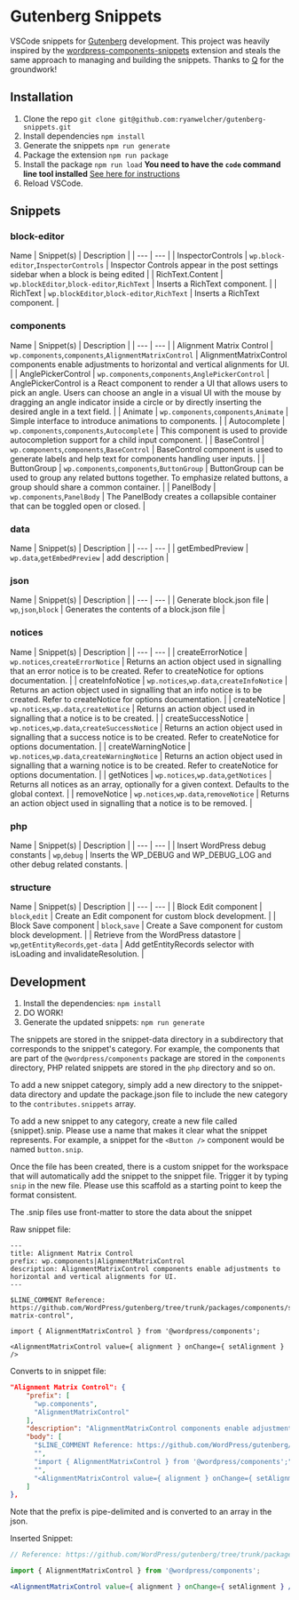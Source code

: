 # Gutenberg Snippets

VSCode snippets for [Gutenberg](https://wordpress.org/gutenberg/) development. This project was heavily inspired by the [wordpress-components-snippets](https://github.com/ItsJonQ/wordpress-components-snippets) extension and steals the same approach to managing and building the snippets. Thanks to [Q](https://github.com/ItsJonQ/) for the groundwork!

## Installation

1. Clone the repo `git clone git@github.com:ryanwelcher/gutenberg-snippets.git`
2. Install dependencies `npm install`
3. Generate the snippets `npm run generate`
4. Package the extension `npm run package`
5. Install the package `npm run load` **You need to have the `code` command line tool installed** [See here for instructions](https://code.visualstudio.com/docs/setup/setup-overview)
6. Reload VSCode.

<!-- SNIPPET-TOC -->
<!-- This table was automatically generated -->
## Snippets
 ### block-editor
Name | Snippet(s) | Description |
| --- | --- |
| InspectorControls | `wp.block-editor`,`InspectorControls` | Inspector Controls appear in the post settings sidebar when a block is being edited |
| RichText.Content | `wp.blockEditor`,`block-editor`,`RichText` | Inserts a RichText component. |
| RichText | `wp.blockEditor`,`block-editor`,`RichText` | Inserts a RichText component. |

 ### components
Name | Snippet(s) | Description |
| --- | --- |
| Alignment Matrix Control | `wp.components`,`components`,`AlignmentMatrixControl` | AlignmentMatrixControl components enable adjustments to horizontal and vertical alignments for UI. |
| AnglePickerControl | `wp.components`,`components`,`AnglePickerControl` | AnglePickerControl is a React component to render a UI that allows users to pick an angle. Users can choose an angle in a visual UI with the mouse by dragging an angle indicator inside a circle or by directly inserting the desired angle in a text field. |
| Animate | `wp.components`,`components`,`Animate` | Simple interface to introduce animations to components. |
| Autocomplete | `wp.components`,`components`,`Autocomplete` | This component is used to provide autocompletion support for a child input component. |
| BaseControl | `wp.components`,`components`,`BaseControl` | BaseControl component is used to generate labels and help text for components handling user inputs. |
| ButtonGroup | `wp.components`,`components`,`ButtonGroup` | ButtonGroup can be used to group any related buttons together. To emphasize related buttons, a group should share a common container. |
| PanelBody | `wp.components`,`PanelBody` | The PanelBody creates a collapsible container that can be toggled open or closed. |

 ### data
Name | Snippet(s) | Description |
| --- | --- |
| getEmbedPreview | `wp.data`,`getEmbedPreview` | add description |

 ### json
Name | Snippet(s) | Description |
| --- | --- |
| Generate block.json file | `wp`,`json`,`block` | Generates the contents of a block.json file |

 ### notices
Name | Snippet(s) | Description |
| --- | --- |
| createErrorNotice | `wp.notices`,`createErrorNotice` | Returns an action object used in signalling that an error notice is to be created. Refer to createNotice for options documentation. |
| createInfoNotice | `wp.notices`,`wp.data`,`createInfoNotice` | Returns an action object used in signalling that an info notice is to be created. Refer to createNotice for options documentation. |
| createNotice | `wp.notices`,`wp.data`,`createNotice` | Returns an action object used in signalling that a notice is to be created. |
| createSuccessNotice | `wp.notices`,`wp.data`,`createSuccessNotice` | Returns an action object used in signalling that a success notice is to be created. Refer to createNotice for options documentation. |
| createWarningNotice | `wp.notices`,`wp.data`,`createWarningNotice` | Returns an action object used in signalling that a warning notice is to be created. Refer to createNotice for options documentation. |
| getNotices | `wp.notices`,`wp.data`,`getNotices` | Returns all notices as an array, optionally for a given context. Defaults to the global context. |
| removeNotice | `wp.notices`,`wp.data`,`removeNotice` | Returns an action object used in signalling that a notice is to be removed. |

 ### php
Name | Snippet(s) | Description |
| --- | --- |
| Insert WordPress debug constants | `wp`,`debug` | Inserts the WP_DEBUG and WP_DEBUG_LOG and other debug related constants. |

 ### structure
Name | Snippet(s) | Description |
| --- | --- |
| Block Edit component | `block`,`edit` | Create an Edit component for custom block development. |
| Block Save component | `block`,`save` | Create a Save component for custom block development. |
| Retrieve from the WordPress datastore | `wp`,`getEntityRecords`,`get-data` | Add getEntityRecords selector with isLoading and invalidateResolution. |


<!-- /SNIPPET-TOC -->

## Development

1. Install the dependencies: `npm install`
2. DO WORK!
3. Generate the updated snippets: `npm run generate`

The snippets are stored in the snippet-data directory in a subdirectory that corresponds to the snippet's category. For example, the components that are part of the `@wordpress/components` package are stored in the `components` directory, PHP related snippets are stored in the `php` directory and so on.

To add a new snippet category, simply add a new directory to the snippet-data directory and update the package.json file to include the new category to the `contributes.snippets` array.

To add a new snippet to any category, create a new file called {snippet}.snip. Please use a name that makes it clear what the snippet represents. For example, a snippet for the `<Button />` component would be named `button.snip`.

Once the file has been created, there is a custom snippet for the workspace that will automatically add the snippet to the snippet file. Trigger it by typing `snip` in the new file. Please use this scaffold as a starting point to keep the format consistent.

The .snip files use front-matter to store the data about the snippet

Raw snippet file:

```plaintext
---
title: Alignment Matrix Control
prefix: wp.components|AlignmentMatrixControl
description: AlignmentMatrixControl components enable adjustments to horizontal and vertical alignments for UI.
---

$LINE_COMMENT Reference: https://github.com/WordPress/gutenberg/tree/trunk/packages/components/src/alignment-matrix-control",

import { AlignmentMatrixControl } from '@wordpress/components';

<AlignmentMatrixControl value={ alignment } onChange={ setAlignment } />
```

Converts to in snippet file:

```json
"Alignment Matrix Control": {
    "prefix": [
      "wp.components",
      "AlignmentMatrixControl"
    ],
    "description": "AlignmentMatrixControl components enable adjustments to horizontal and vertical alignments for UI.",
    "body": [
      "$LINE_COMMENT Reference: https://github.com/WordPress/gutenberg/tree/trunk/packages/components/src/alignment-matrix-control\",",
      "",
      "import { AlignmentMatrixControl } from '@wordpress/components';",
      "",
      "<AlignmentMatrixControl value={ alignment } onChange={ setAlignment } />"
    ]
},
```

Note that the prefix is pipe-delimited and is converted to an array in the json.

Inserted Snippet:

```jsx
// Reference: https://github.com/WordPress/gutenberg/tree/trunk/packages/components/src/alignment-matrix-control",

import { AlignmentMatrixControl } from '@wordpress/components';

<AlignmentMatrixControl value={ alignment } onChange={ setAlignment } />;
```
